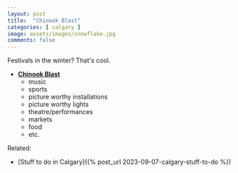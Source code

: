 ```yaml
---
layout: post
title:  "Chinook Blast"
categories: [ calgary ]
image: assets/images/snowflake.jpg
comments: false
---
```


Festivals in the winter?  That's cool.

- **[Chinook Blast](https://www.chinookblast.ca/)**
    - music
    - sports
    - picture worthy installations
    - picture worthy lights
    - theatre/performances
    - markets
    - food
    - etc.


Related:
- [Stuff to do in Calgary]({% post_url 2023-09-07-calgary-stuff-to-do %})

